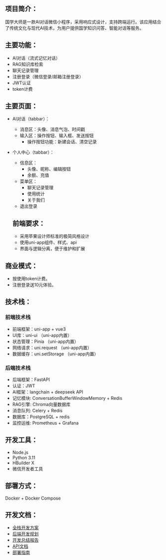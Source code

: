 ## 项目简介：
国学大师是一款AI对话微信小程序，采用响应式设计，支持跨端运行。该应用结合了传统文化与现代AI技术，为用户提供国学知识问答、智能对话等服务。

## 主要功能：
- AI对话（流式记忆对话）
- RAG知识库检索
- 聊天记录管理
- 注册登录（微信登录/邮箱注册登录）
- JWT认证
- token计费


## 主要页面：
- AI对话（tabbar）：
  - 消息区：头像、消息气泡、时间戳
  - 输入区：操作按钮、输入框、发送按钮
    - 操作按钮功能：新建会话、清空记录
- 个人中心（tabbar）：
  - 信息区：
    - 头像、昵称、编辑按钮
    - 余额、充值
  - 菜单区：
    - 聊天记录管理
    - 使用统计
    - 关于我们
  - 退出登录

  ## 前端要求：
  - 采用苹果设计师标准的极简风格设计
  - 使用uni-app组件、样式、api
  - 界面与逻辑分离，便于维护和扩展

## 商业模式：
- 按使用token计费。
- 注册登录送10元体验。

## 技术栈：
### 前端技术栈
- 前端框架：uni-app + vue3
- UI库：uni-ui （uni-app内置）
- 状态管理：Pinia （uni-app内置）
- 网络请求：uni.request （uni-app内置）
- 数据缓存：uni.setStorage （uni-app内置）

### 后端技术栈
- 后端框架：FastAPI
- 认证：JWT
- AI框架：langchain + deepseek API 
- 记忆模块: ConversationBufferWindowMemory + Redis
- RAG引擎: Chroma向量数据库
- 消息队列: Celery + Redis
- 数据库：PostgreSQL + redis
- 监控运维: Prometheus + Grafana

## 开发工具：
- Node.js
- Python 3.11
- HBuilder X
- 微信开发者工具

## 部署方式：
Docker + Docker Compose

## 开发文档：
- [全栈开发方案](dev.md)
- [后端开发规划](backend-development-plan.md)
- [开发总结报告](development-summary.md)
- [API文档](docs/api/api-documentation.md)
- [部署指南](docs/deployment/deployment-guide.md)